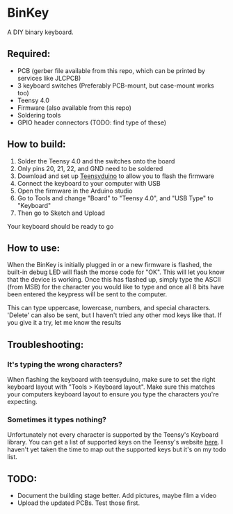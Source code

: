 # BinKey
A DIY binary keyboard.

## Required:
* PCB (gerber file available from this repo, which can be printed by services like JLCPCB)
* 3 keyboard switches (Preferably PCB-mount, but case-mount works too)
* Teensy 4.0
* Firmware (also available from this repo)
* Soldering tools
* GPIO header connectors (TODO: find type of these)

## How to build:
1. Solder the Teensy 4.0 and the switches onto the board
  1. Only pins 20, 21, 22, and GND need to be soldered 
2. Download and set up [Teensyduino](https://www.pjrc.com/teensy/teensyduino.html) to allow you to flash the firmware
3. Connect the keyboard to your computer with USB
4. Open the firmware in the Arduino studio
  1. Go to Tools and change "Board" to "Teensy 4.0", and "USB Type" to "Keyboard"
  2. Then go to Sketch and Upload

Your keyboard should be ready to go

## How to use:
When the BinKey is initially plugged in or a new firmware is flashed, the built-in debug LED will flash the morse code for "OK". This will let you know that the device is working. Once this has flashed up, simply type the ASCII (from MSB) for the character you would like to type and once all 8 bits have been entered the keypress will be sent to the computer. 

This can type uppercase, lowercase, numbers, and special characters. 'Delete' can also be sent, but I haven't tried any other mod keys like that. If you give it a try, let me know the results

## Troubleshooting:
### It's typing the wrong characters?
When flashing the keyboard with teensyduino, make sure to set the right keyboard layout with "Tools > Keyboard layout". Make sure this matches your computers keyboard layout to ensure you type the characters you're expecting.

### Sometimes it types nothing?
Unfortunately not every character is supported by the Teensy's Keyboard library. You can get a list of supported keys on the Teensy's website [here](https://www.pjrc.com/teensy/td_keyboard.html). I haven't yet taken the time to map out the supported keys but it's on my todo list. 


## TODO:
* Document the building stage better. Add pictures, maybe film a video
* Upload the updated PCBs. Test those first.
